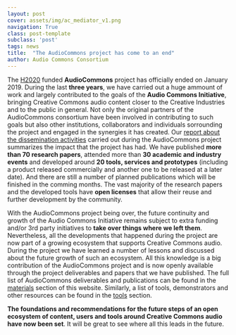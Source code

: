 ```yaml
---
layout: post
cover: assets/img/ac_mediator_v1.png
navigation: True
class: post-template
subclass: 'post'
tags: news
title:  "The AudioCommons project has come to an end"
author: Audio Commons Consortium
---
```


The [H2020](http://ec.europa.eu/programmes/horizon2020/) funded **AudioCommons** project has officially ended on January 2019. During the last **three years**, we have carried out a huge ammount of work and largely contributed to the goals of the **Audio Commons Initiative**, bringing Creative Commons audio content closer to the Creative Industries and to the public in general. Not only the original partners of the AudioCommons consortium have been involved in contributing to such goals but also other institutions, collaborators and individuals sorrounding the project and engaged in the synergies it has created. Our [report about the dissemination activities](/assets/files/AC-WP7-QMUL-D7.7%20Report%20on%20dissemination%20and%20publication%20of%20results.pdf) carried out during the AudioCommons project summarizes the impact that the project has had. We have published **more than 70 research papers**, attended more than **30 academic and industry events** and developed around **20 tools, services and prototypes** (including a product released commercially and another one to be released at a later date). And there are still a number of planned publications which will be finished in the comming months. The vast majority of the research papers and the developed tools have **open licenses** that allow their reuse and further development by the community.

With the AudioCommons project being over, the future continuity and growth of the Audio Commons Initiative remains subject to extra funding and/or 3rd party initiatives to **take over things where we left them**. Nevertheless, all the developments that happened during the project are now part of a growing ecosystem that supports Creative Commons audio. During the project we have learned a number of lessons and discussed about the future growth of such an ecosystem. All this knowledge is a big contribution of the AudioCommons project and is now openly available through the project deliverables and papers that we have published. The full list of AudioCommons deliverables and publications can be found in the [materials](/materials) section of this website. Similarly, a list of tools, demonstrators and other resources can be found in the [tools](/tools) section.

**The foundations and recommendations for the future steps of an open ecosystem of content, users and tools around Creative Commons audio have now been set**. It will be great to see where all this leads in the future.
